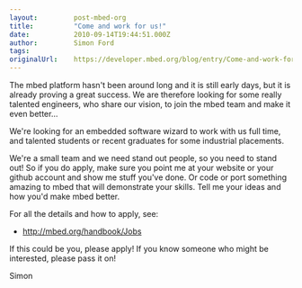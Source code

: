 ```yaml
---
layout:         post-mbed-org
title:          "Come and work for us!"
date:           2010-09-14T19:44:51.000Z
author:         Simon Ford
tags:           
originalUrl:    https://developer.mbed.org/blog/entry/Come-and-work-for-us/
---
```


<p>The mbed platform hasn&apos;t been around long and it is still early days,
  but it is already proving a great success. We are therefore looking for
  some really talented engineers, who share our vision, to join the mbed
  team and make it even better...</p>
<p>We&apos;re looking for an embedded software wizard to work with us full
  time, and talented students or recent graduates for some industrial placements.</p>
<p>We&apos;re a small team and we need stand out people, so you need to stand
  out! So&#xA0;if you do apply, make sure you point me at your website or
  your github account and show me stuff you&apos;ve done. Or code or port
  something amazing to mbed that will demonstrate your skills. Tell me your
  ideas and how you&apos;d make mbed better.</p>
<p>For all the details and how to apply, see:</p>
<ul>
  <li><a href="http://mbed.org/handbook/Jobs">http://mbed.org/handbook/Jobs</a>
  </li>
</ul>
<p>If this could be you, please apply! If you know someone who might be interested,
  please pass it on!</p>
<p>Simon</p>
